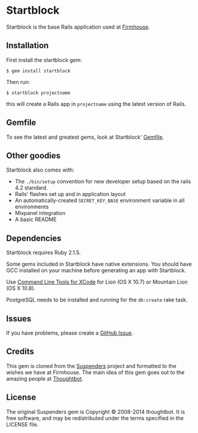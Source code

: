 # Startblock

Startblock is the base Rails application used at
[Firmhouse](http://firmhouse.com).

## Installation

First install the startblock gem:

    $ gem install startblock

Then run:

    $ startblock projectname

this will create a Rails app in `projectname` using the latest version of Rails.

## Gemfile

To see the latest and greatest gems, look at Startblock' [Gemfile](templates/Gemfile.erb).

## Other goodies

Startblock also comes with:

* The `./bin/setup` convention for new developer setup based on the
  rails 4.2 standard.
* Rails' flashes set up and in application layout
* An automatically-created `SECRET_KEY_BASE` environment variable in all
  environments
* Mixpanel integration
* A basic README

## Dependencies

Startblock requires Ruby 2.1.5.

Some gems included in Startblock have native extensions. You should have GCC
installed on your machine before generating an app with Startblock.

Use [Command Line Tools for XCode](https://developer.apple.com/downloads/index.action)
for Lion (OS X 10.7) or Mountain Lion (OS X 10.8).

PostgreSQL needs to be installed and running for the `db:create` rake task.

## Issues

If you have problems, please create a
[GitHub Issue](https://github.com/firmhouse/startblock/issues).

## Credits

This gem is cloned from the [Suspenders][suspenders] project and formatted to
the wishes we have at Firmhouse. The main idea of this gem goes out to the amazing people at
[Thoughtbot][thoughtbot].

[thoughtbot]: http://thoughtbot.com
[suspenders]: http://github.com/thoughtbot/suspenders


## License

The original Suspenders gem is Copyright © 2008-2014 thoughtbot. It is free software, and may be
redistributed under the terms specified in the LICENSE file.
